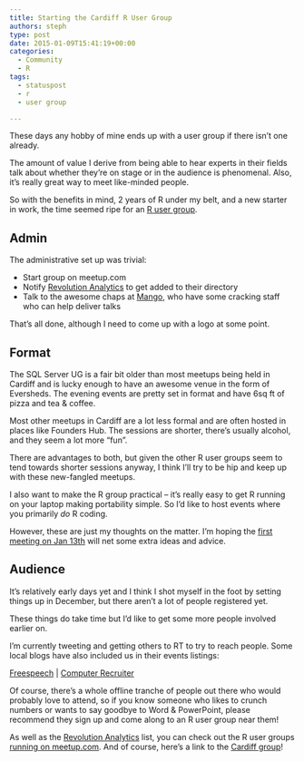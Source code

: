 ```yaml
---
title: Starting the Cardiff R User Group
authors: steph
type: post
date: 2015-01-09T15:41:19+00:00
categories:
  - Community
  - R
tags:
  - statuspost
  - r
  - user group

---
```

These days any hobby of mine ends up with a user group if there isn&#8217;t one already.

The amount of value I derive from being able to hear experts in their fields talk about whether they&#8217;re on stage or in the audience is phenomenal. Also, it&#8217;s really great way to meet like-minded people.

So with the benefits in mind, 2 years of R under my belt, and a new starter in work, the time seemed ripe for an <a href="http://www.meetup.com/Cardiff-R-User-Group/" target="_blank"  title="Cardiff R">R user group</a>.
  
<!--more-->

## Admin

The administrative set up was trivial:

  * Start group on meetup.com
  * Notify <a href="http://blog.revolutionanalytics.com/local-r-groups.html" title="Revolution Analytics" target="_blank">Revolution Analytics</a> to get added to their directory
  * Talk to the awesome chaps at <a href="http://www.mango-solutions.com/" title="Mango" target="_blank">Mango</a>, who have some cracking staff who can help deliver talks

That&#8217;s all done, although I need to come up with a logo at some point.

## Format

The SQL Server UG is a fair bit older than most meetups being held in Cardiff and is lucky enough to have an awesome venue in the form of Eversheds. The evening events are pretty set in format and have 6sq ft of pizza and tea & coffee.

Most other meetups in Cardiff are a lot less formal and are often hosted in places like Founders Hub. The sessions are shorter, there&#8217;s usually alcohol, and they seem a lot more &#8220;fun&#8221;.

There are advantages to both, but given the other R user groups seem to tend towards shorter sessions anyway, I think I&#8217;ll try to be hip and keep up with these new-fangled meetups.

I also want to make the R group practical &#8211; it&#8217;s really easy to get R running on your laptop making portability simple. So I&#8217;d like to host events where you primarily _do_ R coding.

However, these are just my thoughts on the matter. I&#8217;m hoping the <a href="http://www.meetup.com/Cardiff-R-User-Group/events/219328928/" title="Social &#038; setup" target="_blank">first meeting on Jan 13th</a> will net some extra ideas and advice.

## Audience

It&#8217;s relatively early days yet and I think I shot myself in the foot by setting things up in December, but there aren&#8217;t a lot of people registered yet.

These things do take time but I&#8217;d like to get some more people involved earlier on.

I&#8217;m currently tweeting and getting others to RT to try to reach people. Some local blogs have also included us in their events listings:
  
<a href="https://freespeechcardiff.wordpress.com/2015/01/03/january-talks-and-meet-ups-in-cardiff/" title="Freespeech blog" target="_blank">Freespeech</a> | <a href="http://cr25.uk/2015/01/03/" title="Computer Recruiter" target="_blank">Computer Recruiter</a>

Of course, there&#8217;s a whole offline tranche of people out there who would probably love to attend, so if you know someone who likes to crunch numbers or wants to say goodbye to Word & PowerPoint, please recommend they sign up and come along to an R user group near them!

As well as the <a href="http://blog.revolutionanalytics.com/local-r-groups.html" title="Revolution Analytics" target="_blank">Revolution Analytics</a> list, you can check out the R user groups <a href="http://www.meetup.com/find/?allMeetups=false&#038;keywords=R+Users+Group&#038;radius=Infinity&#038;userFreeform=Cardiff%2C+United+Kingdom&#038;mcId=c1012730&#038;mcName=Cardiff%2C+Wales%2C+GB&#038;sort=default&#038;eventFilter=mysugg" title="Meetup search" target="_blank">running on meetup.com</a>. And of course, here&#8217;s a link to the <a href="http://www.meetup.com/Cardiff-R-User-Group/" target="_blank"  title="Cardiff R">Cardiff group</a>!
